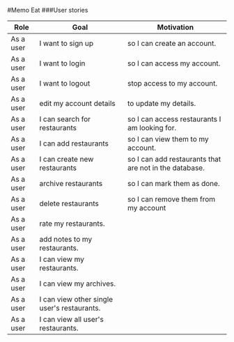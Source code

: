 #Memo Eat
###User stories

| Role      | Goal                                        | Motivation                                             |
| --------- | ------------------------------------------- | ------------------------------------------------------ |
| As a user | I want to sign up                           | so I can create an account.                            |
| As a user | I want to login                             | so I can access my account.                            |
| As a user | I want to logout                            | stop access to my account.                             |
| As a user | edit my account details                     | to update my details.                                  |
| As a user | I can search for restaurants                | so I can access restaurants I am looking for.          |
| As a user | I can add restaurants                       | so I can view them to my account.                      |
| As a user | I can create new restaurants                | so I can add restaurants that are not in the database. |
| As a user | archive restaurants                         | so I can mark them as done.                            |
| As a user | delete restaurants                          | so I can remove them from my account                   |
| As a user | rate my restaurants.                        |                                                        |
| As a user | add notes to my restaurants.                |                                                        |
| As a user | I can view my restaurants.                  |                                                        |
| As a user | I can view my archives.                     |                                                        |
| As a user | I can view other single user's restaurants. |                                                        |
| As a user | I can view all user's restaurants.          |                                                        |